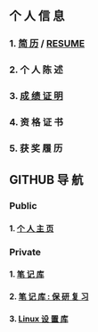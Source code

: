 ## 个 人 信 息

### 1.  [简 历](https://chaizhieric.github.io/Markdowns/resume.html "RESUME") /  [RESUME](https://chaizhieric.github.io/Markdowns/resume_en.html "RESUME_EN") 

### 2.  个 人 陈 述

### 3.  [成 绩 证 明](https://chaizhieric.github.io/Pic/成绩单.png "成绩单")

### 4.  资 格 证 书

### 5.  获 奖 履 历



## GITHUB 导 航

### Public

#### 1. [个 人 主 页](https://github.com/ChaiZhiEric/ChaiZhiEric.github.io)


### Private

#### 1. [笔 记 库](https://github.com/ChaiZhiEric/classNotes)

#### 2. [笔 记 库 : 保 研 复 习](https://github.com/ChaiZhiEric/Univercity)

#### 3. [Linux 设 置 库](https://github.com/ChaiZhiEric/classNotes/LinuxSettings )



